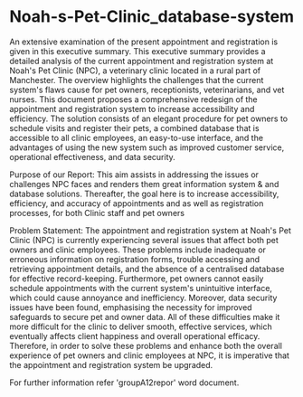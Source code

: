 # Noah-s-Pet-Clinic_database-system

An extensive examination of the present appointment and registration is given in this executive summary. This executive summary provides a detailed analysis of the current appointment and registration system at Noah's Pet Clinic (NPC), a veterinary clinic located in a rural part of Manchester. The overview highlights the challenges that the current system's flaws cause for pet owners, receptionists, veterinarians, and vet nurses. This document proposes a comprehensive redesign of the appointment and registration system to increase accessibility and efficiency. The solution consists of an elegant procedure for pet owners to schedule visits and register their pets, a combined database that is accessible to all clinic employees, an easy-to-use interface, and the advantages of using the new system such as improved customer service, operational effectiveness, and data security.

Purpose of our Report:
This aim assists in addressing the issues or challenges NPC faces and renders them great information system & and database solutions. Thereafter, the goal here is to increase accessibility, efficiency, and accuracy of appointments and as well as registration processes, for both Clinic staff and pet owners

Problem Statement:
The appointment and registration system at Noah's Pet Clinic (NPC) is currently experiencing several issues that affect both pet owners and clinic employees. These problems include inadequate or erroneous information on registration forms, trouble accessing and retrieving appointment details, and the absence of a centralised database for effective record-keeping. Furthermore, pet owners cannot easily schedule appointments with the current system's unintuitive interface, which could cause annoyance and inefficiency. Moreover, data security issues have been found, emphasising the necessity for improved safeguards to secure pet and owner data. All of these difficulties make it more difficult for the clinic to deliver smooth, effective services, which eventually affects client happiness and overall operational efficacy. Therefore, in order to solve these problems and enhance both the overall experience of pet owners and clinic employees at NPC, it is imperative that the appointment and registration system be upgraded.

For further information refer 'groupA12repor' word document.
